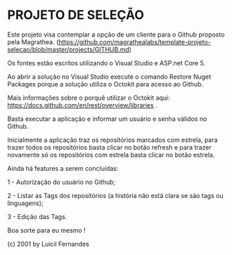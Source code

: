 # PROJETO DE SELEÇÃO

Este projeto visa contemplar a opção de um cliente para o Github proposto pela Magrathea.
(https://github.com/magrathealabs/template-projeto-selecao/blob/master/projects/GITHUB.md)

Os fontes estão escritos utilizando o Visual Studio e ASP.net Core 5.

Ao abrir a solução no Visual Studio execute o comando Restore Nuget Packages porque a solução utiliza o Octokit para acesso ao Github.

Mais informações sobre o porquê utilizar o Octokit aqui: https://docs.github.com/en/rest/overview/libraries .

Basta executar a aplicação e informar um usuário e senha válidos no Github.

Inicialmente a aplicação traz os repositórios marcados com estrela, para trazer todos os repositórios basta clicar no botão refresh e para trazer novamente só os repositórios com estrela basta clicar no botão estrela.

Ainda há features a serem concluídas:

  1 - Autorização do usuário no Github;

  2 - Listar as Tags dos repositórios (a história não está clara se são tags ou linguagens);

  3 - Edição das Tags.

Boa sorte para eu mesmo !

(c) 2001 by Luicil Fernandes

